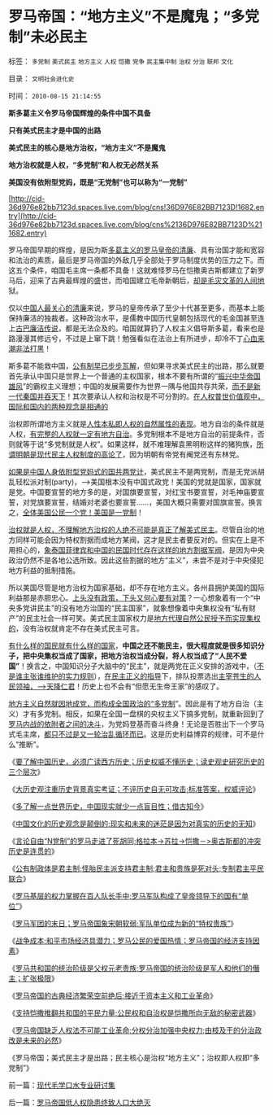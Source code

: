 # 罗马帝国：“地方主义”不是魔鬼；“多党制”未必民主

标签： `多党制` `美式民主` `地方主义` `人权` `恺撒` `党争` `民主集中制` `治权` `分治` `联邦` `文化` 

目录： `文明社会进化史`

时间： `2010-08-15 21:14:55`

**斯多葛主义令罗马帝国辉煌的条件中国不具备**

**只有美式民主才是中国的出路**

**美式民主的核心是地方治权，“地方主义”不是魔鬼**

**地方治权就是人权，“多党制”和人权无必然关系**

**美国没有依附型党妈，既是“无党制”也可以称为“一党制”**

[http://cid-36d976e82bb7123d.spaces.live.com/blog/cns!36D976E82BB7123D!1682.entry](http://cid-36d976e82bb7123d.spaces.live.com/blog/cns%2136D976E82BB7123D%211682.entry)

罗马帝国早期的辉煌，是因为斯[多葛主义的罗马皇帝的清廉](../../../2010/8/8/廉政救国论者请了解两千年前的斯多葛哲学(Stoicism).md)、具有治国才能和宽容和法治的素质，最后是罗马帝国的外敌几乎全部处于罗马制度优势的压力之下。而这五个条件，咱国毛主席一条都不具备！这就难怪罗马在恺撒奥古斯都建立了新罗马后，迎来了古典最辉煌的盛世，而咱国建立毛帝新朝后，[却是毛灾文革的人间地](../../../2009/7/3/看看毛主席是怎样发动文革反腐的.md)狱。

仅以[中国人最关心的清廉](http://darthvad.blog.163.com/blog/static/53399470201062905325734/)来说，罗马的皇帝传承了至少十代甚至更多，而基本上能保持廉洁的独裁者。这种政治水平，是儒教中国历代皇朝包括现代的毛金国甚至连上[古巴廉洁传说](http://darthvad.blog.sohu.com/131126086.html)，都是无法企及的。咱国就算扔了人权主义倡导斯多葛，看来也是路漫漫其修远兮，不过是上窜下跳！勉强看似在法治上有所进步，却冷不丁[心血来潮非法打黑](../../../2010/4/26/请勿与国际游资里应外合打破中国防线.md)！

斯多葛不能救中国，[公有制早已步步瓦解](../../../2010/8/8/近2500年是公有制瓦解的历史.md)，但如果寻求美式民主的出路，那么就要首先承认中国只是世界上一个普通的主权国家，根本不要有所谓的“[振兴中华帝国雄风](http://blog.sina.com.cn/s/blog_5563a64d0100gfpk.html)”的霸权主义理想；中国的发展需要作为世界一隅与他国共存共荣，[而不是新一代秦国并吞天下](../../../2008/9/12/战国与秦灭六国并非今天适用的政治模式.md)！其次要承认人权和治权是不可分割的。[在人权普世价值观中，国际和国内的两种观念是相通的](../../../2009/9/27/无私国际主义才需要打广告做推广.md)

治权即所谓地方主义就是[人性本私即人权的自然属性的表现](../../../2009/9/1/人权的核心价值是乡土相联的生存发展权.md)。地方自治的条件就是人权，[有完整的人权就一定有地方自治](../../../2010/1/24/人权完整性对国家利益的价值.md)。多党制根本不是地方自治的前提条件，否则就等于说“多党制就是人权”。如果这样，就不难理解袁黑明粉这样的猪狗族，[所谓明朝是现代民主人权制度的高论了](http://hi.baidu.com/darthchn/blog/item/b8eb1f1f6f3cff164034173e.html)，因为明朝有帝党有阉党还有东林党。

[如果是中国人身依附型党妈式的国共两党计](../../../2010/8/11/多了解一点世界历史，中国现实就少一点盲目性.md)，美式民主不是两党制，而是无党派胡乱轻松派对制(party)，——>美国根本没有中国式政党！美国的党就是国家，国家就是党。中国要宣誓的地方多的是，对国旗要宣誓，对红宝书要宣誓，对毛神庙要宣誓，对党旗要宣誓，结婚对老婆也要宣誓……，美国大概只需要对国旗宣誓。换言之，[全体美国公民一个党！美国是一党制](../../../2009/3/1/维持稳定目前更宜一党制；不宜全国直选普选.md)！

[治权就是人权，不理解地方治权的人绝不可能是真正了解美式民主](../../../2010/3/5/户籍制度即市政自治权是民主社会的基石.md)。尽管自治的地方同样可能会因为特权割据而成地方某阀，这才是民主者要反对的。但实在上是不用担心的，[象泰国菲律宾和中国的民国时代存在这样的地方割据军阀](../../../2010/5/20/泰国不是美式民主，难免动乱.md)，是因为中央政治仍然不是各地公选所致。因此这些割据的地方“主义”，未尝不是对于中央侵犯地方利益的抵制措施。

所以美国尽管是地方治权为国家基础，却不存在地方主义。各州县拥护美国的国际利益那是赤胆忠心。[上头没有政策，下头又何心要有对策](../../../2009/7/21/科斯定理之中国定律和科学的发展观.md)？一心想象着有一个“中央多党讲民主”的没有地方治国的“民主国家”，就象想像着中央集权没有“私有财产”的民主社会一样可笑。美式民主国家权力是[地方代理自然公民授予而实现集权的](../../../2010/8/6/私有制社会的逐级授权，公权和特权的形成，.md)，没有治权就肯定不存在美式民主可言。

[有什么样的国民就有什么样的国家](http://hi.baidu.com/darthchn/blog/item/6c2e2b59047954d39c820484.html)，**中国之还不能民主，很大程度就是很多知识分子，把中央集权当成了国家，把地方治权当成分裂，将人权当成了“人民不爱国”**！换言之，中国知识分子大脑中的“民主”，就是两党在正义安排的游戏中，（[不是谁主张谁维护的实力规则](../../../2010/5/12/法治什么条件下是合理的？是低成本的？.md)），[在民主正义的指导](../../../2010/8/1/人权法学并不关心“正义”;美国人权法则和枪械管制.md)下，排队投票选出[主宰苍生的人民领袖，——>天降仁君](../../../2009/3/6/民主就是民众自主本身事务；社区自治的最大风险.md)！历史上也不会有“但愿无生帝王家”的感叹了。

[地方主义自然就因地成党，而构成全国政治的“多党制](../../../2010/6/29/地区自治是天然的“多党制”和集会结社的天赋权力.md)”。因此是有了地方自治（主义）才有多党制。相反，如果在全国一盘棋的央权主义下搞多党制，就重新回到了[罗马内战的依附者之间的决斗](../../../2010/8/11/多了解一点世界历史，中国现实就少一点盲目性.md)，为党妈登基而奋斗终身！无论是否胜出下一个罗马式毛主席，[都只不过是又一轮治乱循环而已](../../../2010/3/21/中国的民主要慢慢来！摸着石头过河是真理！.md)。这是历史利益博弈的规律，可不是什么“推断”。

《[要了解中国历史，必须广读西方历史；历史权威不懂历史；读史观史研究历史的三个层次](../../../2010/8/11/要了解中国历史，必须广读世界历史.md)》

《[大历史观注重历史背景真实考证；不评历史自无可攻击;标准答案，权威评论](../../../2010/8/11/历史“评论”无所谓真实.md)》

《[多了解一点世界历史，中国现实就少一点盲目性；借古知今](../../../2010/8/11/多了解一点世界历史，中国现实就少一点盲目性.md)》

《[中国文化的历史观念是颠倒的;现实和未来的迷茫是因为对真实的历史的无知](../../../2010/8/11/对现实和未来的迷茫是因为对真实的历史的无知.md)》

《[言论自由“N党制”的罗马走进了死胡同;格拉本->苏拉->恺撒－>奥古斯都的冲突历史是连贯的](../../../2010/8/12/“N党制”的罗马走进了死胡同.md)》

《[公有制政体是君主制;怪胎民主派支持君主制;君主和贵族是死对头;专制君主平民联合](../../../2010/8/12/公有制的合理稳定的政体是君主制;君主和贵族是死对头.md)》

《[罗马基层的权力掌握在百人队长手中;罗马军队构成了皇帝领导下的国有“单位”](../../../2010/8/12/罗马帝国百人队长的百人队.md)》

《[罗马军团的末日；罗马帝国象宋朝软弱;军队单位成为新的“特权贵族”](../../../2010/8/13/罗马军团的末日；罗马帝国象宋朝一样软弱.md)》

《[战争成本;和平市场经济具潜力；罗马公民的爱国热情；罗马帝国的经济支持因素](../../../2010/8/13/罗马公民为既得利益更爱和平更爱国.md)》

《[罗马共和国的统治阶级是父权元老贵族;罗马帝国的统治阶级是军人和他们的僭主；扩张极限](../../../2010/8/13/罗马共和国和罗马帝国的统治阶级.md)》

《[罗马帝国的古典经济繁荣空前绝后;接近于资本主义和工业革命](../../../2010/8/13/罗马帝国真正接近资本主义.md)》

《[支持恺撒推翻共和国的平民力量;公民权和自治权是恺撒所向无敌的秘密武器](../../../2010/8/13/恺撒所向无敌的秘密武器.md)》

《[罗马帝国缺乏人权法不可能工业革命;分权分治加强中央权力;由枝及干的分治政改是未来的必然](../../../2010/8/13/罗马帝国缺人权法永远不可能实现工业革命.md)》

《罗马帝国；美式民主才是出路；民主核心是治权“地方主义”；治权即人权即“多党制”》



前一篇：[现代毛学口水专业研讨集](../../../2010/8/13/现代毛学口水专业研讨集.md)

后一篇：[罗马帝国低人权隐患终致人口大绝灭](../../../2010/8/15/罗马帝国低人权隐患终致人口大绝灭.md)